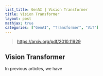 ```yaml
---
list_title: GenAI | Vision Transformer
title: Vision Transformer
layout: post
mathjax: true
categories: ["GenAI", "Transformer", "ViT"]
---
```


> https://arxiv.org/pdf/2010.11929

## Vision Transformer

In previous articles, we have 
